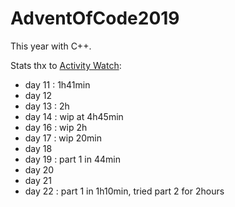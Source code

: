 # AdventOfCode2019

This year with C++.

Stats thx to [Activity Watch](https://github.com/ActivityWatch/activitywatch):

* day 11 : 1h41min
* day 12
* day 13 : 2h
* day 14 : wip at 4h45min
* day 16 : wip 2h
* day 17 : wip 20min
* day 18
* day 19 : part 1 in 44min
* day 20
* day 21
* day 22 : part 1 in 1h10min, tried part 2 for 2hours
